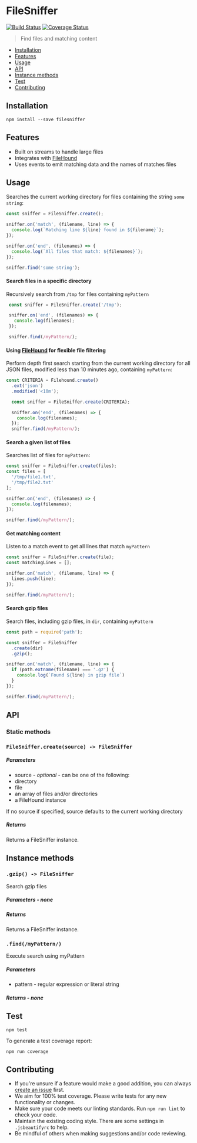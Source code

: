 # FileSniffer

[![Build Status](https://travis-ci.org/nspragg/filesniffer.svg)](https://travis-ci.org/nspragg/filesniffer) [![Coverage Status](https://coveralls.io/repos/github/nspragg/filesniffer/badge.svg?branch=master)](https://coveralls.io/github/nspragg/filesniffer?branch=master)

> Find files and matching content

* [Installation](#installation)
* [Features](#features)
* [Usage](#usage)
* [API](#api)
* [Instance methods](#instance-methods)
* [Test](#test)
* [Contributing](#contributing)

## Installation

```
npm install --save filesniffer
```

## Features

* Built on streams to handle large files
* Integrates with [FileHound](https://github.com/nspragg/filehound)
* Uses events to emit matching data and the names of matches files

## Usage

Searches the current working directory for files containing the string `some string`:

```js
const sniffer = FileSniffer.create();

sniffer.on('match', (filename, line) => {
  console.log(`Matching line ${line} found in ${filename}`);
});

sniffer.on('end', (filenames) => {
  console.log(`All files that match: ${filenames}`);
});

sniffer.find('some string');
```

#### Search files in a specific directory

Recursively search from `/tmp` for files containing `myPattern`

```js
 const sniffer = FileSniffer.create('/tmp');

 sniffer.on('end', (filenames) => {
   console.log(filenames);
 });

 sniffer.find(/myPattern/);
```

#### Using [FileHound](https://github.com/nspragg/filehound) for flexible file filtering

Perform depth first search starting from the current working directory for all JSON files, modified
less than 10 minutes ago, containing `myPattern`:

```js
const CRITERIA = Filehound.create()
  .ext('json')
  .modified('<10m');

  const sniffer = FileSniffer.create(CRITERIA);

  sniffer.on('end', (filenames) => {
    console.log(filenames);
  });
  sniffer.find(/myPattern/);
```

#### Search a given list of files

Searches list of files for `myPattern`:

```js
const sniffer = FileSniffer.create(files);
const files = [
  '/tmp/file1.txt',
  '/tmp/file2.txt'
];

sniffer.on('end', (filenames) => {
  console.log(filenames);
});

sniffer.find(/myPattern/);
```

#### Get matching content

Listen to a match event to get all lines that match `myPattern`

```js
const sniffer = FileSniffer.create(file);
const matchingLines = [];

sniffer.on('match', (filename, line) => {
  lines.push(line);
});

sniffer.find(/myPattern/);
```

#### Search gzip files

Search files, including gzip files, in `dir`, containing `myPattern`

```js
const path = require('path');

const sniffer = FileSniffer
  .create(dir)
  .gzip();

sniffer.on('match', (filename, line) => {
  if (path.extname(filename) === '.gz') {
    console.log(`Found ${line} in gzip file`)
  }
});

sniffer.find(/myPattern/);
```

## API

### Static methods

### `FileSniffer.create(source) -> FileSniffer`

##### Parameters
* source - _optional_ - can be one of the following:
 * directory
 * file
 * an array of files and/or directories
 * a FileHound instance

 If no source if specified, source defaults to the current working directory

##### Returns
Returns a FileSniffer instance.

## Instance methods

### `.gzip() -> FileSniffer`

Search gzip files

##### Parameters - none

##### Returns
Returns a FileSniffer instance.

### `.find(/myPattern/)`

Execute search using myPattern

##### Parameters
* pattern - regular expression or literal string

##### Returns - none

## Test

```
npm test
```

To generate a test coverage report:

```
npm run coverage
```
## Contributing

* If you're unsure if a feature would make a good addition, you can always [create an issue](https://github.com/nspragg/filesniffer/issues/new) first.
* We aim for 100% test coverage. Please write tests for any new functionality or changes.
* Make sure your code meets our linting standards. Run `npm run lint` to check your code.
* Maintain the existing coding style. There are some settings in `.jsbeautifyrc` to help.
* Be mindful of others when making suggestions and/or code reviewing.
